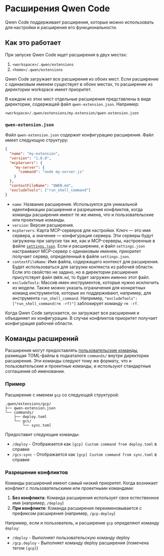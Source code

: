 # Расширения Qwen Code

Qwen Code поддерживает расширения, которые можно использовать для настройки и расширения его функциональности.

## Как это работает

При запуске Qwen Code ищет расширения в двух местах:

1.  `<workspace>/.qwen/extensions`
2.  `<home>/.qwen/extensions`

Qwen Code загружает все расширения из обоих мест. Если расширение с одинаковым именем существует в обоих местах, то расширение из директории workspace имеет приоритет.

В каждом из этих мест отдельные расширения представлены в виде директории, содержащей файл `qwen-extension.json`. Например:

`<workspace>/.qwen/extensions/my-extension/qwen-extension.json`

### `qwen-extension.json`

Файл `qwen-extension.json` содержит конфигурацию расширения. Файл имеет следующую структуру:

```json
{
  "name": "my-extension",
  "version": "1.0.0",
  "mcpServers": {
    "my-server": {
      "command": "node my-server.js"
    }
  },
  "contextFileName": "QWEN.md",
  "excludeTools": ["run_shell_command"]
}
```

- `name`: Название расширения. Используется для уникальной идентификации расширения и разрешения конфликтов, когда команды расширения имеют те же имена, что и пользовательские или проектные команды.
- `version`: Версия расширения.
- `mcpServers`: Карта MCP-серверов для настройки. Ключ — это имя сервера, а значение — конфигурация сервера. Эти серверы будут загружены при запуске так же, как и MCP-серверы, настроенные в файле [`settings.json`](./cli/configuration.md). Если и расширение, и файл `settings.json` настраивают MCP-сервер с одинаковым именем, приоритет получает сервер, определенный в файле `settings.json`.
- `contextFileName`: Имя файла, содержащего контекст для расширения. Будет использоваться для загрузки контекста из рабочей области. Если это свойство не задано, но в директории расширения присутствует файл `QWEN.md`, то будет загружен именно этот файл.
- `excludeTools`: Массив имен инструментов, которые нужно исключить из модели. Также можно указать ограничения для конкретных команд инструментов, которые их поддерживают, например, для инструмента `run_shell_command`. Например, `"excludeTools": ["run_shell_command(rm -rf)"]` заблокирует команду `rm -rf`.

Когда Qwen Code запускается, он загружает все расширения и объединяет их конфигурации. В случае конфликтов приоритет получает конфигурация рабочей области.

## Команды расширений

Расширения могут предоставлять [пользовательские команды](./cli/commands.md#custom-commands), размещая TOML-файлы в подкаталоге `commands/` внутри директории расширения. Эти команды следуют тому же формату, что и пользовательские и проектные команды, и используют стандартные соглашения об именовании.

### Пример

Расширение с именем `gcp` со следующей структурой:

```
.qwen/extensions/gcp/
├── qwen-extension.json
└── commands/
    ├── deploy.toml
    └── gcs/
        └── sync.toml
```

Предоставит следующие команды:

- `/deploy` - Отображается как `[gcp] Custom command from deploy.toml` в справке
- `/gcs:sync` - Отображается как `[gcp] Custom command from sync.toml` в справке

### Разрешение конфликтов

Команды расширений имеют самый низкий приоритет. Когда возникает конфликт с пользовательскими или проектными командами:

1. **Без конфликта**: Команда расширения использует свое естественное имя (например, `/deploy`)
2. **При конфликте**: Команда расширения переименовывается с префиксом расширения (например, `/gcp.deploy`)

Например, если и пользователь, и расширение `gcp` определяют команду `deploy`:

- `/deploy` - Выполняет пользовательскую команду deploy
- `/gcp.deploy` - Выполняет команду deploy расширения (помечена тегом `[gcp]`)